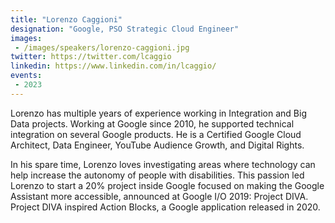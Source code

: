 ```yaml
---
title: "Lorenzo Caggioni"
designation: "Google, PSO Strategic Cloud Engineer"
images:
 - /images/speakers/lorenzo-caggioni.jpg
twitter: https://twitter.com/lcaggio
linkedin: https://www.linkedin.com/in/lcaggio/
events:
 - 2023
---
```


Lorenzo has multiple years of experience working in Integration and Big Data projects. Working at Google since 2010, he supported technical integration on several Google products. He is a Certified Google Cloud Architect, Data Engineer, YouTube Audience Growth, and Digital Rights.
 
 In his spare time, Lorenzo loves investigating areas where technology can help increase the autonomy of people with disabilities. This passion led Lorenzo to start a 20% project inside Google focused on making the Google Assistant more accessible, announced at Google I/O 2019: Project DIVA. Project DIVA inspired Action Blocks, a Google application released in 2020.